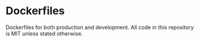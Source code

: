 # Dockerfiles
Dockerfiles for both production and development. All code in this repository is
MIT unless stated otherwise.
